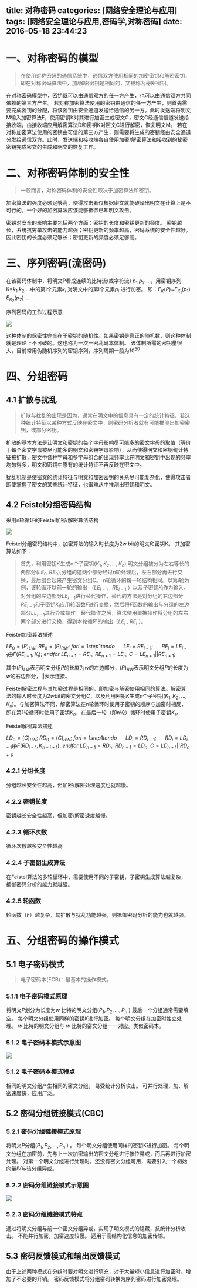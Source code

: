 title: 对称密码
categories: [网络安全理论与应用]
tags: [网络安全理论与应用,密码学,对称密码]
date: 2016-05-18 23:44:23
---
# 一、对称密码的模型

> 在使用对称密码的通信系统中，通信双方使用相同的加密密钥和解密密钥，即在对称密码算法中，加/解密密钥是相同的，又被称为秘密密钥。

在对称密码模型中，密钥既可以由通信双方的任一方产生，也可以由通信双方共同依赖的第三方产生。
若对称加密算法使用的密钥由通信的任一方产生，则首先需要完成密钥的分配，将该密钥由安全通道发送给通信的另一方。此时发送端将明文M输入加密算法E，使用密钥K对其进行加密生成密文C，密文C经通信信道发送给接收端，由接收端应用解密算法D和密钥K对密文C进行解密，恢复明文M。
若在对称加密算法使用的密钥由可信的第三方产生，则需要将生成的密钥经由安全通道分发给通信双方。此时，发送端和接收端各自使用加密/解密算法和接收到的秘密密钥完成密文的生成和明文的恢复工作。

<!--more-->

# 二、对称密码体制的安全性

> 一般而言，对称密码体制的安全性取决于加密算法和密钥。

加密算法的强度必须足够高，使得攻击者仅根据密文就能破译出明文在计算上是不可行的。一个好的加密算法应该能够抵御已知明文攻击。

密钥对安全的影响主要包括两个方面：密钥的长度和密钥更新的频度。
密钥越长，系统抗穷举攻击的能力越强；密钥更新的频率越高，密码系统的安全性越好。因此密钥的长度必须足够长；密钥更新的频度必须足够高。

# 三、序列密码(流密码)

在该密码体制中，将明文P看成连续的比特流(或字符流) $p_1$ $p_2$ …，用密钥序列 K=$k_1$ $k_2$ …中的第i个元素$k_i$ 对明文中的第i个元素$p_i$ 进行加密。
即：$E_K$($P$)=$E_{K_1}$($p_1$)  $E_{K_2}$($p_2$) …

序列密码的工作过程示意

![](/img/Network/2.jpg)

这种体制的保密性完全在于密钥的随机性。如果密钥是真正的随机数，则这种体制就是理论上不可破的。这也称为一次一密乱码本体制。
该体制所需的密钥量很大，目前常用伪随机序列的密钥序列，序列周期一般为$10^{50}$

# 四、分组密码

## 4.1 扩散与扰乱

> 扩散与扰乱的出现是因为，通常在明文中的信息具有一定的统计特征，若这种统计特征以某种方式反映在密文中，则密码分析者就有可能推测出加密密钥，或部分密钥。

扩散的基本方法是让明文和密钥的每个字母影响尽可能多的密文字母的取值（等价于每个密文字母被尽可能多的明文和密钥字母影响），从而使得明文和密钥统计特征被扩散，密文中各种字母和多字母组合的出现频率比在明文和密钥中出现的频率均匀得多，明文和密钥中原有的统计特征不再反映在密文中。

扰乱机制是使密文的统计特征与明文和加密密钥的关系尽可能复杂化，使得攻击者即使掌握了密文的某些统计特征，也很难从中推测出密钥和明文。

## 4.2 Feistel分组密码结构

采用n轮循环的Feistel加密/解密算法结构

![](/img/Network/3.jpg)

Feistel分组密码结构中，加密算法的输入时长度为2w bit的明文和密钥K。
其加密算法如下：

> 首先，利用密钥K生成n个子密钥($K_1,K_2,...,K_n$)
> 明文分组被分为左右等长的两部分($LE_0,RE_0$),分组的这两个部分经过n轮处理后，左右部分再进行交换，最后组合起来产生密文分组C。
> n轮循环的每一轮结构相同。以第i轮为例，该轮循环以前一轮的输出 （$LE_{i-1}$ , $RE_{i-1}$ ）以及子密钥$K_i$作为输入，对分组的左边部分$LE_{i-1}$进行替代操作，替代的方法是对分组的右边部分$RE_{i-1}$和子密钥$K_i$应用轮函数$F$进行变换，然后将$F$函数的输出与分组的左边部分$LE_{i-1}$进行异或操作。替代操作之后，算法使用置换操作将分组的左右两个部分进行交换，得到本轮循环的输出（$LE_i$ , $RE_i$ ）。

Feistel加密算法描述

$LE_0 = (P)_{LW}$;
$RE_0 = (P)_{RW}$;
$for i=1 step 1 to n do$
&nbsp;&nbsp;&nbsp;&nbsp;    $LE_i=RE_{i-1}$;
&nbsp;&nbsp;&nbsp;&nbsp;    $RE_i=LE_{i-1}\bigoplus F(RE_{i-1},K_i)$;
$end for$
$LE_{n+1}=RE_n$;
$RE_{n+1}=LE_n$;
$C=LE_{n+1}||RE_{n+1}$;

其中$(P)_{LW}$表示明文分组$P$的长度为$w$的左边部分，$(P)_{RW}$表示明文分组$P$的长度为$w$的右边部分，||表示连接。

Feistel解密过程与其加密过程是相同的，即加密与解密使用相同的算法。解密算法的输入时长度为2$w$bit的密文分组$C$，以及利用密钥$K$生成n个子密钥($K_1,K_2,...,K_n$)。与加密算法不同，解密算法在n轮循环时使用子密钥的顺序与加密时相反，即在第1轮循环时使用子密钥$K_n$，在最后一轮（即n轮）循环时使用子密钥$K_1$。

Feistel解密算法描述

$LD_0 = (C)_{LW}$;
$RD_0 = (C)_{RW}$;
$for i=1 step 1 to n do$
&nbsp;&nbsp;&nbsp;&nbsp;    $LD_i=RD_{i-1}$;
&nbsp;&nbsp;&nbsp;&nbsp;    $RD_i=LD_{i-1}\bigoplus F(RD_{i-1},K_{n-i+1})$;
$end for$
$LD_{n+1}=RD_n$;
$RD_{n+1}=LD_n$;
$C=LD_{n+1}||RD_{n+1}$;

### 4.2.1 分组长度

分组越长安全性越高，但加密/解密处理速度也就越慢。

### 4.2.2 密钥长度

密钥越长安全性越高，但加密/解密速度越慢。

### 4.2.3 循环次数

循环次数越多安全性越高

### 4.2.4 子密钥生成算法

在Feistel算法的多轮循环中，需要使用不同的子密钥，子密钥生成算法越复杂，抵御密码分析的能力就越强。

### 4.2.5 轮函数

轮函数（$F$）越复杂，其扩散与扰乱功能越强，则抵御密码分析的能力也就越强。

# 五、分组密码的操作模式

## 5.1 电子密码模式

> 电子密码本(ECB)：最基本的操作模式。

### 5.1.1 电子密码模式原理

将明文$P$划分为长度为$w$ 比特的明文分组($P_1, P_2, … , P_n$ ) 最后一个分组通常需要填空。
每个明文分组使用同样的密钥$K$进行加密。
每个明文分组在加密时独立处理。
$w$ 比特的明文分组与 $w$ 比特的密文分组一一对应。类似密码本。

### 5.1.2 电子密码本模式示意图

![](/img/Network/4.jpg)

### 5.1.2 电子密码本模式特点

相同的明文分组产生相同的密文分组。
易受统计分析攻击。
可并行处理，加、解密速度快，应用广泛。


## 5.2 密码分组链接模式(CBC)

### 5.2.1 密码分组链接模式原理

将明文$P$分组($P_1, P_2,	… , P_n$ ) 。
每个明文分组使用同样的密钥K进行加密。
每个明文分组在加密前，先与上一次加密输出的密文分组进行按位异或，而后再进行加密处理。
对第一个明文分组进行处理时，还没有密文分组可用，需要引入一个初始向量$IV$与该分组异或。

### 5.2.2 密码分组链接模式示意图

![](/img/Network/5.jpg)

### 5.2.3 密码分组链接模式特点

通过将明文分组与前一个密文分组异或，实现了明文模式的隐藏，抗统计分析攻击。
不能并行加密，加密速度较慢。
适用于高结构化信息的加密传输。

## 5.3 密码反馈模式和输出反馈模式

由于上述两种模式在分组时要对明文进行填充，对于大量短小信息进行加密时，增加了不必要的开销。
密码反馈模式将分组密码转换为序列密码进行加密处理。

